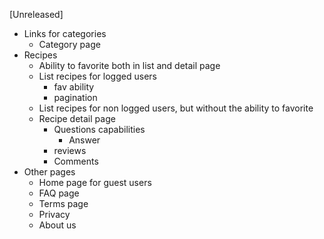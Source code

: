 [Unreleased]

- Links for categories
    - Category page
- Recipes
    - Ability to favorite both in list and detail page
    - List recipes for logged users
        - fav ability
        - pagination
    - List recipes for non logged users, but without the ability to favorite
    - Recipe detail page
        - Questions capabilities
            - Answer
        - reviews
        - Comments
- Other pages
    - Home page for guest users
    - FAQ page
    - Terms page
    - Privacy
    - About us

